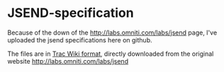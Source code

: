 # JSEND-specification

Because of the down of the http://labs.omniti.com/labs/jsend page, I've uploaded the jsend specifications here on github.

The files are in [Trac Wiki format](https://trac.edgewall.org/wiki/WikiFormatting), directly downloaded from the original website http://labs.omniti.com/labs/jsend

